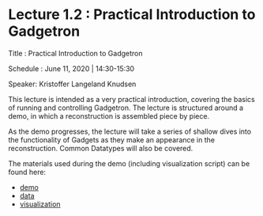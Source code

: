 # Lecture 1.2 : Practical Introduction to Gadgetron

Title : Practical Introduction to Gadgetron

Schedule : June 11, 2020 | 14:30-15:30 

Speaker: Kristoffer Langeland Knudsen

This lecture is intended as a very practical introduction, covering the basics of running and controlling Gadgetron. The lecture is structured around a demo, in which a reconstruction is assembled piece by piece. 

As the demo progresses, the lecture will take a series of shallow dives into the functionality of Gadgets as they make an appearance in the reconstruction. Common Datatypes will also be covered.  

The materials used during the demo (including visualization script) can be found here:
 - [demo](demo)
 - [data]()
 - [visualization](visualization)
